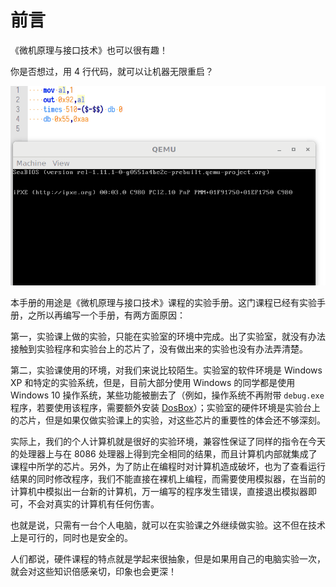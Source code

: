 # 前言

《微机原理与接口技术》也可以很有趣！

你是否想过，用 4 行代码，就可以让机器无限重启？

![&#x56DB;&#x884C;&#x4EE3;&#x7801;&#x65E0;&#x9650;&#x91CD;&#x542F;](.gitbook/assets/8255_infinite_reboot.gif)

本手册的用途是《微机原理与接口技术》课程的实验手册。这门课程已经有实验手册，之所以再编写一个手册，有两方面原因：

第一，实验课上做的实验，只能在实验室的环境中完成。出了实验室，就没有办法接触到实验程序和实验台上的芯片了，没有做出来的实验也没有办法弄清楚。

第二，实验课使用的环境，对我们来说比较陌生。实验室的软件环境是 Windows XP 和特定的实验系统，但是，目前大部分使用 Windows 的同学都是使用 Windows 10 操作系统，某些功能被删去了（例如，操作系统不再附带 `debug.exe` 程序，若要使用该程序，需要额外安装 [DosBox](https://github.com/joncampbell123/dosbox-x)）；实验室的硬件环境是实验台上的芯片，但是如果仅做实验课上的实验，对这些芯片的重要性的体会还不够深刻。

实际上，我们的个人计算机就是很好的实验环境，兼容性保证了同样的指令在今天的处理器上与在 8086 处理器上得到完全相同的结果，而且计算机内部就集成了课程中所学的芯片。另外，为了防止在编程时对计算机造成破坏，也为了查看运行结果的同时修改程序，我们不能直接在裸机上编程，而需要使用模拟器，在当前的计算机中模拟出一台新的计算机，万一编写的程序发生错误，直接退出模拟器即可，不会对真实的计算机有任何伤害。

也就是说，只需有一台个人电脑，就可以在实验课之外继续做实验。这不但在技术上是可行的，同时也是安全的。

人们都说，硬件课程的特点就是学起来很抽象，但是如果用自己的电脑实验一次，就会对这些知识倍感亲切，印象也会更深！

